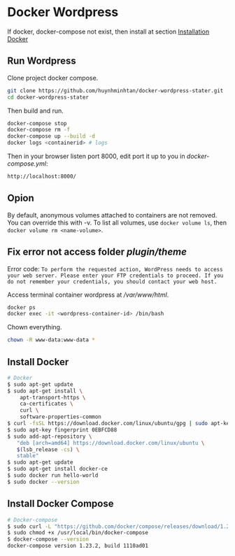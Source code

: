 # Docker Wordpress

If docker, docker-compose not exist, then install at section [Installation Docker](#install-docker)

## Run Wordpress

Clone project docker compose.

```bash
git clone https://github.com/huynhminhtan/docker-wordpress-stater.git
cd docker-wordpress-stater
````

Then build and run.

```bash
docker-compose stop
docker-compose rm -f
docker-compose up --build -d
docker logs <containerid> # logs
```

Then in your browser listen port 8000, edit port it up to you in *docker-compose.yml*:

```bash
http://localhost:8000/
```

## Opion

By default, anonymous volumes attached to containers are not removed. You can override this with -v. To list all volumes, use `docker volume ls`, then `docker volume rm <name-volume>`.


## Fix error not access folder *plugin/theme*

Error code: `To perform the requested action, WordPress needs to access your web server. Please enter your FTP credentials to proceed. If you do not remember your credentials, you should contact your web host.`

Access terminal container wordpress at */var/www/html*.

```bash
docker ps
docker exec -it <wordpress-container-id> /bin/bash
```

Chown everything.

```bash
chown -R www-data:www-data *
```

## Install Docker

```bash
# Docker
$ sudo apt-get update
$ sudo apt-get install \
    apt-transport-https \
    ca-certificates \
    curl \
    software-properties-common
$ curl -fsSL https://download.docker.com/linux/ubuntu/gpg | sudo apt-key add -
$ sudo apt-key fingerprint 0EBFCD88
$ sudo add-apt-repository \
   "deb [arch=amd64] https://download.docker.com/linux/ubuntu \
   $(lsb_release -cs) \
   stable"
$ sudo apt-get update
$ sudo apt-get install docker-ce
$ sudo docker run hello-world
$ sudo docker --version
```

## Install Docker Compose

```bash
# Docker-compose
$ sudo curl -L "https://github.com/docker/compose/releases/download/1.23.2/docker-compose-$(uname -s)-$(uname -m)" -o /usr/local/bin/docker-compose
$ sudo chmod +x /usr/local/bin/docker-compose
$ docker-compose --version
docker-compose version 1.23.2, build 1110ad01
```
